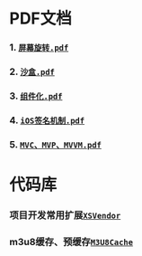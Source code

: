 # PDF文档

### 1. [`屏幕旋转.pdf`](屏幕旋转.pdf)

### 2. [`沙盒.pdf`](沙盒.pdf)

### 3. [`组件化.pdf`](组件化.pdf)

### 4. [`iOS签名机制.pdf`](iOS签名机制.pdf)

### 5. [`MVC、MVP、MVVM.pdf`](MVC、MVP、MVVM.pdf)

# 代码库

### 项目开发常用扩展[`XSVendor`](https://github.com/westfourth/XSVendor)

### m3u8缓存、预缓存[`M3U8Cache`](https://github.com/westfourth/M3U8Cache)

